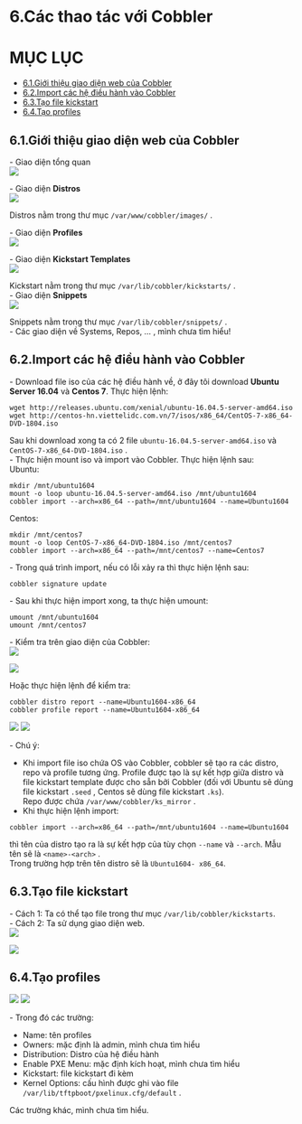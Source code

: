 # 6.Các thao tác với Cobbler

# MỤC LỤC
  - [6.1.Giới thiệu giao diện web của Cobbler](#61giới-thiệu-giao-diện-web-của-cobbler)
  - [6.2.Import các hệ điều hành vào Cobbler](#62import-các-hệ-điều-hành-vào-cobbler)
  - [6.3.Tạo file kickstart](#63tạo-file-kickstart)
  - [6.4.Tạo profiles](#64tạo-profiles)


## 6.1.Giới thiệu giao diện web của Cobbler
\- Giao diện tổng quan  
<img src="../images/cac-thaotac-voi-cobbler-1.png" />

\- Giao diện **Distros**  
<img src="../images/cac-thaotac-voi-cobbler-2.png" />

Distros nằm trong thư mục `/var/www/cobbler/images/` .  

\- Giao diện **Profiles**  
<img src="../images/cac-thaotac-voi-cobbler-3.png" />

\- Giao diện **Kickstart Templates**  
<img src="../images/cac-thaotac-voi-cobbler-4.png" />

Kickstart nằm trong thư mục `/var/lib/cobbler/kickstarts/` .  
\- Giao diện **Snippets**  
<img src="../images/cac-thaotac-voi-cobbler-5.png" />

Snippets nằm trong thư mục `/var/lib/cobbler/snippets/` .  
\- Các giao diện về Systems, Repos, … , mình chưa tìm hiểu!  

## 6.2.Import các hệ điều hành vào Cobbler  
\- Download file iso của các hệ điều hành về, ở đây tôi download **Ubuntu Server 16.04** và **Centos 7**. Thực hiện lệnh:  
```
wget http://releases.ubuntu.com/xenial/ubuntu-16.04.5-server-amd64.iso
wget http://centos-hn.viettelidc.com.vn/7/isos/x86_64/CentOS-7-x86_64-DVD-1804.iso
```

Sau khi download xong ta có 2 file `ubuntu-16.04.5-server-amd64.iso` và `CentOS-7-x86_64-DVD-1804.iso` .  
\- Thực hiện mount iso và import vào Cobbler. Thực hiện lệnh sau:  
Ubuntu:  
```
mkdir /mnt/ubuntu1604
mount -o loop ubuntu-16.04.5-server-amd64.iso /mnt/ubuntu1604
cobbler import --arch=x86_64 --path=/mnt/ubuntu1604 --name=Ubuntu1604
```

Centos:  
```
mkdir /mnt/centos7
mount -o loop CentOS-7-x86_64-DVD-1804.iso /mnt/centos7
cobbler import --arch=x86_64 --path=/mnt/centos7 --name=Centos7
```

\- Trong quá trình import, nếu có lỗi xảy ra thì thực hiện lệnh sau:  
```
cobbler signature update
```

\- Sau khi thực hiện import xong, ta thực hiện umount:  
```
umount /mnt/ubuntu1604
umount /mnt/centos7
```

\- Kiểm tra trên giao diện của Cobbler:  
<img src="../images/cac-thaotac-voi-cobbler-6.png" />

<img src="../images/cac-thaotac-voi-cobbler-7.png" />

Hoặc thực hiện lệnh để kiểm tra:  
```
cobbler distro report --name=Ubuntu1604-x86_64
cobbler profile report --name=Ubuntu1604-x86_64
```

<img src="../images/cac-thaotac-voi-cobbler-8.png" />

<img src="../images/cac-thaotac-voi-cobbler-9.png" />

\- Chú ý:  
- Khi import file iso chứa OS vào Cobbler, cobbler sẽ tạo ra các distro, repo và profile tương ứng. Profile được tạo là sự kết hợp giữa distro và file kickstart template được cho sẵn bởi Cobbler (đối với Ubuntu sẽ dùng file kickstart `.seed` , Centos sẽ dùng file kickstart `.ks`).  
Repo được chứa `/var/www/cobbler/ks_mirror` .  
- Khi thực hiện lệnh import:  
```
cobbler import --arch=x86_64 --path=/mnt/ubuntu1604 --name=Ubuntu1604
```

thì tên của distro tạo ra là sự kết hợp của tùy chọn `--name` và `--arch`. Mẫu tên sẽ là `<name>-<arch>`  .  
Trong trường hợp trên tên distro sẽ là `Ubuntu1604- x86_64`.  

## 6.3.Tạo file kickstart
\- Cách 1: Ta có thể tạo file trong thư mục `/var/lib/cobbler/kickstarts`.  
\- Cách 2: Ta sử dụng giao diện web.  
<img src="../images/cac-thaotac-voi-cobbler-10.png" />

<img src="../images/cac-thaotac-voi-cobbler-11.png" />

## 6.4.Tạo profiles
<img src="../images/cac-thaotac-voi-cobbler-12.png" />

<img src="../images/cac-thaotac-voi-cobbler-13.png" />

\- Trong đó các trường:  
- Name: tên profiles
- Owners: mặc định là admin, mình chưa tìm hiểu
- Distribution: Distro của hệ điều hành
- Enable PXE Menu: mặc định kích hoạt, mình chưa tìm hiểu
- Kickstart: file kickstart đi kèm
- Kernel  Options: cấu hình được ghi vào file `/var/lib/tftpboot/pxelinux.cfg/default` .  

Các trường khác, mình chưa tìm hiểu.  











